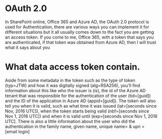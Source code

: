 # OAuth 2.0 

In SharePoint online, Office 365 and Azure AD, the OAuth 2.0 protocol is used for Authentication,      there are various ways you can implement it for different situations but it all usually comes down to the fact you are getting an access token.
If you come to me, Office 365, with a token that says you are authenticated, if that token was obtained from Azure AD, then I will trust what it says about you

# What data access token contain.
Aside from some metadata in the token such as the type of token (typ=JTW) and how it was digitally signed (alg=RSA256), you’ll find information about this like who the issuer is (is), the id of the Azure AD tenant that was responsible for the authentication of the user (tid=[guid]) and the ID of the application in Azure AD (appid=[guid]).
The token will also tell you when it is valid, such as what time it was issued (iat=[seconds since Nov, 2016 UTC]), when the token starts being valid (nbf=[seconds since Nov 1, 2016 UTC]) and when it is valid until (exp=[seconds since  Nov 1, 2016 UTC].
There is also a little information about the user who did the authentication in the family name, given name, unique name= & upn = [email login]
